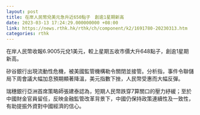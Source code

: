 ```yaml
---
layout: post
title: 在岸人民幣兌美元急升近650點子　創逾1星期新高
date: 2023-03-13 17:24:29.000000000 +08:00
link: https://news.rthk.hk/rthk/ch/component/k2/1691780-20230313.htm
categories: rthk
---
```


在岸人民幣收報6.9005元兌1美元，較上星期五收市價大升648點子，創逾1星期新高。

矽谷銀行出現流動性危機，被美國監管機構勒令關閉並接管。分析指，事件令聯儲局下周會議大幅加息預期顯著降溫，美元指數下挫，人民幣受惠而大幅反彈。

瑞穗銀行亞洲首席策略師張建泰認為，短期人民幣跌穿7算關口的壓力紓緩；至於中國財金官員留任，反映金融監管改革背景下，中國仍保持政策連續性及一致性，有助提振外資對中國經濟的信心。
